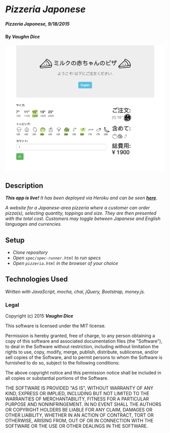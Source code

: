 # _Pizzeria Japonese_

##### _Pizzeria Japonese, 9/18/2015_

#### By _**Vaughn Dice**_

![Preview](/public/img/preview.png?raw=true "Preview")

## Description

_**This app is live!** It has been deployed via Heroku and can be seen  [**here**](https://pizzeria-japonese.herokuapp.com)._

_A website for a Japanese-area pizzeria where a customer can order pizza(s), selecting quantity, toppings and size.  They are then presented with the total cost.  Customers may toggle between Japanese and English languages and currencies._

## Setup

* _Clone repository_
* _Open `spec/spec-runner.html` to run specs_
* _Open `pizzeria.html` in the browser of your choice_

## Technologies Used

_Written with JavaScript, mocha, chai, jQuery, Bootstrap, money.js._

### Legal


Copyright (c) 2015 **_Vaughn Dice_**

This software is licensed under the MIT license.

Permission is hereby granted, free of charge, to any person obtaining a copy of this software and associated documentation files (the "Software"), to deal in the Software without restriction, including without limitation the rights to use, copy, modify, merge, publish, distribute, sublicense, and/or sell copies of the Software, and to permit persons to whom the Software is furnished to do so, subject to the following conditions:

The above copyright notice and this permission notice shall be included in all copies or substantial portions of the Software.

THE SOFTWARE IS PROVIDED "AS IS", WITHOUT WARRANTY OF ANY KIND, EXPRESS OR IMPLIED, INCLUDING BUT NOT LIMITED TO THE WARRANTIES OF MERCHANTABILITY, FITNESS FOR A PARTICULAR PURPOSE AND NONINFRINGEMENT. IN NO EVENT SHALL THE AUTHORS OR COPYRIGHT HOLDERS BE LIABLE FOR ANY CLAIM, DAMAGES OR OTHER LIABILITY, WHETHER IN AN ACTION OF CONTRACT, TORT OR OTHERWISE, ARISING FROM, OUT OF OR IN CONNECTION WITH THE SOFTWARE OR THE USE OR OTHER DEALINGS IN THE SOFTWARE.
